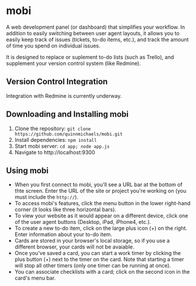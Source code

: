 mobi
====

A web development panel (or dashboard) that simplifies your workflow.  In addition to easily switching between user agent
layouts, it allows you to easily keep track of issues (tickets, to-do items, etc.), and track the amount of time you spend
on individual issues.


It is designed to replace or suplement to-do lists (such as Trello), and supplement your version control system (like
Redmine).

Version Control Integration
---------------------------

Integration with Redmine is currently underway.



Downloading and Installing mobi
-------------------------------

1. Clone the repository: `git clone https://github.com/quinnmichaels/mobi.git`
2. Install dependencies: `npm install`
3. Start mobi server: `cd app; node app.js`
4. Navigate to http://localhost:9300


Using mobi
----------

- When you first connect to mobi, you'll see a URL bar at the bottom of thte screen.  Enter the URL of the site or project you're working on (you must include the `http://`).
- To access mobi's features, click the menu button in the lower right-hand corner (it looks like three horizontal bars).
- To view your website as it would appear on a different device, click one of the user agent buttons (Desktop, iPad, iPhone4, etc.).
- To create a new to-do item, click on the large plus icon (+) on the right.  Enter information about your to-do item.
- Cards are stored in your browser's local storage, so if you use a different browser, your cards will not be avaiable.
- Once you've saved a card, you can start a work timer by clicking the plus button (+) next to the timer on the card.  Note that starting a timer will stop all other timers (only one timer can be running at once).
- You can associate checklists with a card; click on the second icon in the card's menu bar.
